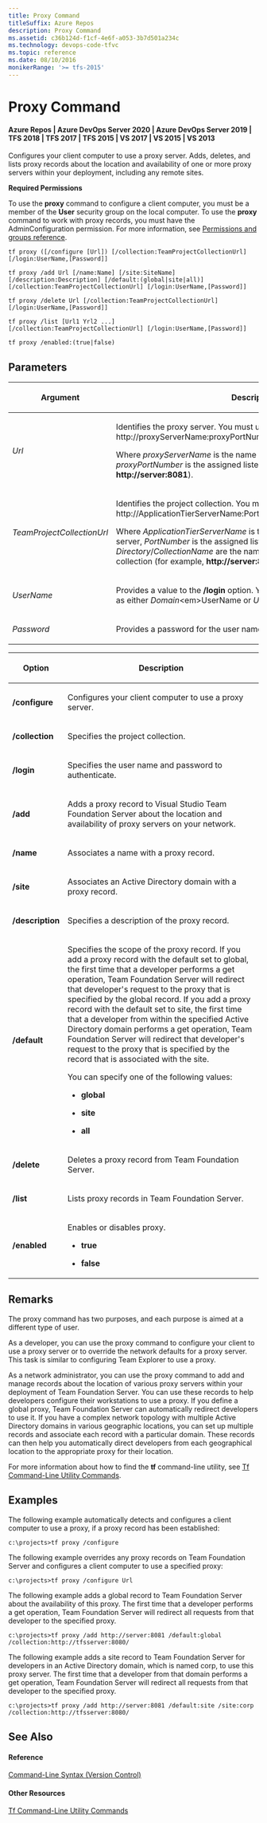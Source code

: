 ```yaml
---
title: Proxy Command
titleSuffix: Azure Repos
description: Proxy Command
ms.assetid: c36b124d-f1cf-4e6f-a053-3b7d501a234c
ms.technology: devops-code-tfvc
ms.topic: reference
ms.date: 08/10/2016
monikerRange: '>= tfs-2015'
---
```



# Proxy Command

#### Azure Repos | Azure DevOps Server 2020 | Azure DevOps Server 2019 | TFS 2018 | TFS 2017 | TFS 2015 | VS 2017 | VS 2015 | VS 2013

Configures your client computer to use a proxy server. Adds, deletes, and lists proxy records about the location and availability of one or more proxy servers within your deployment, including any remote sites.

**Required Permissions**

To use the **proxy** command to configure a client computer, you must be a member of the **User** security group on the local computer. To use the **proxy** command to work with proxy records, you must have the AdminConfiguration permission. For more information, see [Permissions and groups reference](../../organizations/security/permissions.md).

```
tf proxy ([/configure [Url]) [/collection:TeamProjectCollectionUrl]
[/login:UserName,[Password]]
```

```
tf proxy /add Url [/name:Name] [/site:SiteName] 
[/description:Description] [/default:(global|site|all)] 
[/collection:TeamProjectCollectionUrl] [/login:UserName,[Password]] 
```

```
tf proxy /delete Url [/collection:TeamProjectCollectionUrl]
[/login:UserName,[Password]] 
```

```
tf proxy /list [Url1 Yrl2 ...] 
[/collection:TeamProjectCollectionUrl] [/login:UserName,[Password]]
```

```
tf proxy /enabled:(true|false)
```

## Parameters

<table><thead>
<tr><th><p><strong>Argument</strong></p></th><th><p><strong>Description</strong></p></th></tr></thead><tbody>
<tr>
	<td><p><em>Url</em></p></td>
    <td><p>Identifies the proxy server. You must use the following format: http://proxyServerName:proxyPortNumber.</p><p>Where <em>proxyServerName</em> is the name of the proxy server and <em>proxyPortNumber</em> is the assigned listening port (for example, <strong>http://server:8081</strong>).</p></td></tr>
<tr>
	<td><p><em>TeamProjectCollectionUrl</em></p></td>
    <td><p>Identifies the project collection. You must use the following format: http://ApplicationTierServerName:PortNumber/<em>Directory</em>/<em>CollectionName</em>.</p><p>Where <em>ApplicationTierServerName</em> is the name of the application-tier server, <em>PortNumber</em> is the assigned listening port, and <em>Directory</em>/<em>CollectionName</em> are the names of the directory and the collection (for example, <strong>http://server:8080/tfs/newcollection1</strong>).</p></td></tr>
<tr>
	<td><p><em>UserName</em></p></td>
    <td><p>Provides a value to the <strong>/login</strong> option. You can specify a user name value as either <em>Domain</em>&lt;em&gt;UserName</em> or <em>UserName</em>.</p></td></tr>
<tr>
	<td><p><em>Password</em></p></td>
	<td><p>Provides a password for the user name.</p></td></tr></tbody>
</table>

<table><thead>
<tr><th><p><strong>Option</strong></p></th><th><p><strong>Description</strong></p></th></tr></thead><tbody>
<tr>
	<td><p><strong>/configure</strong></p></td>
	<td><p>Configures your client computer to use a proxy server.</p></td></tr>
<tr>
	<td><p><strong>/collection</strong></p></td>
	<td><p>Specifies the project collection.</p></td></tr>
<tr>
	<td><p><strong>/login</strong></p></td>
	<td><p>Specifies the user name and password to authenticate.</p></td></tr>
<tr>
	<td><p><strong>/add</strong></p></td>
	<td><p>Adds a proxy record to Visual Studio Team Foundation Server about the location and availability of proxy servers on your network.</p></td></tr>
<tr>
	<td><p><strong>/name</strong></p></td>
	<td><p>Associates a name with a proxy record.</p></td></tr>
<tr>
	<td><p><strong>/site</strong></p></td>
	<td><p>Associates an Active Directory domain with a proxy record.</p></td></tr>
<tr>
	<td><p><strong>/description</strong></p></td>
	<td><p>Specifies a description of the proxy record.</p></td></tr>
<tr>
	<td><p><strong>/default</strong></p></td>
    <td><p>Specifies the scope of the proxy record. If you add a proxy record with the default set to global, the first time that a developer performs a get operation, Team Foundation Server will redirect that developer&#39;s request to the proxy that is specified by the global record. If you add a proxy record with the default set to site, the first time that a developer from within the specified Active Directory domain performs a get operation, Team Foundation Server will redirect that developer&#39;s request to the proxy that is specified by the record that is associated with the site.</p><p>You can specify one of the following values:</p><ul><li><p><strong>global</strong></p></li><li><p><strong>site</strong></p></li><li><p><strong>all</strong></p></li></ul></td></tr>
<tr>
	<td><p><strong>/delete</strong></p></td>
	<td><p>Deletes a proxy record from Team Foundation Server.</p></td></tr>
<tr>
	<td><p><strong>/list</strong></p></td>
	<td><p>Lists proxy records in Team Foundation Server.</p></td></tr>
<tr>
	<td><p><strong>/enabled</strong></p></td>
	<td><p>Enables or disables proxy.</p><ul><li><p><strong>true</strong></p></li><li><p><strong>false</strong></p></li></ul></td></tr></tbody>
</table>

## Remarks
The proxy command has two purposes, and each purpose is aimed at a different type of user.

As a developer, you can use the proxy command to configure your client to use a proxy server or to override the network defaults for a proxy server. This task is similar to configuring Team Explorer to use a proxy.

As a network administrator, you can use the proxy command to add and manage records about the location of various proxy servers within your deployment of Team Foundation Server. You can use these records to help developers configure their workstations to use a proxy. If you define a global proxy, Team Foundation Server can automatically redirect developers to use it. If you have a complex network topology with multiple Active Directory domains in various geographic locations, you can set up multiple records and associate each record with a particular domain. These records can then help you automatically direct developers from each geographical location to the appropriate proxy for their location.

For more information about how to find the **tf** command-line utility, see [Tf Command-Line Utility Commands](https://msdn.microsoft.com/library/z51z7zy0).
## Examples
The following example automatically detects and configures a client computer to use a proxy, if a proxy record has been established:

```
c:\projects>tf proxy /configure
```

The following example overrides any proxy records on Team Foundation Server and configures a client computer to use a specified proxy:

```
c:\projects>tf proxy /configure Url
```

The following example adds a global record to Team Foundation Server about the availability of this proxy. The first time that a developer performs a get operation, Team Foundation Server will redirect all requests from that developer to the specified proxy.

```
c:\projects>tf proxy /add http://server:8081 /default:global /collection:http://tfsserver:8080/
```

The following example adds a site record to Team Foundation Server for developers in an Active Directory domain, which is named corp, to use this proxy server. The first time that a developer from that domain performs a get operation, Team Foundation Server will redirect all requests from that developer to the specified proxy.

```
c:\projects>tf proxy /add http://server:8081 /default:site /site:corp /collection:http://tfsserver:8080/
```

## See Also

#### Reference

[Command-Line Syntax (Version Control)](https://msdn.microsoft.com/library/56f7w6be)

#### Other Resources

[Tf Command-Line Utility Commands](https://msdn.microsoft.com/library/z51z7zy0)
